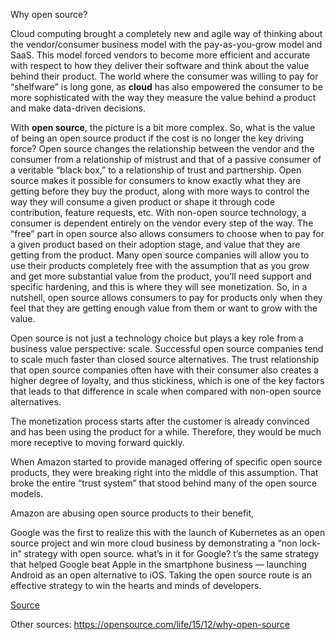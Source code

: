Why open source?

Cloud computing brought a completely new and agile way of thinking about the vendor/consumer business model with the pay-as-you-grow model and SaaS. This model forced vendors to become more efficient and accurate with respect to how they deliver their software and think about the value behind their product.
The world where the consumer was willing to pay for “shelfware” is long gone, as **cloud** has also empowered the consumer to be more sophisticated with the way they measure the value behind a product and make data-driven decisions.

With **open source**, the picture is a bit more complex. So, what is the value of being an open source product if the cost is no longer the key driving force? 
Open source changes the relationship between the vendor and the consumer from a relationship of mistrust and that of a passive consumer of a veritable “black box,” to a relationship of trust and partnership. Open source makes it possible for consumers to know exactly what they are getting before they buy the product, along with more ways to control the way they will consume a given product or shape it through code contribution, feature requests, etc. With non-open source technology, a consumer is dependent entirely on the vendor every step of the way.
The “free” part in open source also allows consumers to choose when to pay for a given product based on their adoption stage, and value that they are getting from the product. Many open source companies will allow you to use their products completely free with the assumption that as you grow and get more substantial value from the product, you’ll need support and specific hardening, and this is where they will see monetization. So, in a nutshell, open source allows consumers to pay for products only when they feel that they are getting enough value from them or want to grow with the value.

Open source is not just a technology choice but plays a key role from a business value perspective: scale. Successful open source companies tend to scale much faster than closed source alternatives.
The trust relationship that open source companies often have with their consumer also creates a higher degree of loyalty, and thus stickiness, which is one of the key factors that leads to that difference in scale when compared with non-open source alternatives.

The monetization process starts after the customer is already convinced and has been using the product for a while. Therefore, they would be much more receptive to moving forward quickly.

When Amazon started to provide managed offering of specific open source products, they were breaking right into the middle of this assumption. That broke the entire “trust system” that stood behind many 
of the open source models. 

Amazon are abusing open source products to their benefit, 

Google was the first to realize this with the launch of Kubernetes as an open source project and win more cloud business by demonstrating a “non lock-in” strategy with open source.
what’s in it for Google? t’s the same strategy that helped Google beat Apple in the smartphone business — launching Android as an open alternative to iOS.
Taking the open source route is an effective strategy to win the hearts and minds of developers. 

[Source](https://thenewstack.io/the-amazon-effect-on-open-source/)

Other sources:
https://opensource.com/life/15/12/why-open-source